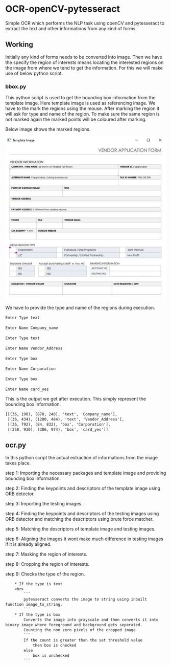 # OCR-openCV-pytesseract
Simple OCR which performs the NLP task using openCV and pytesseract to extract the text and other informations from any kind of forms.

## Working
Initially any kind of forms needs to be converted into image. Then we have the specify the region of interests means locating the interested regions on the image from where we tend to get the information. For this we will make use of below python script.

### bbox.py
This python script is used to get the bounding box information from the template image. Here template image is used as referencing image. We have to the mark the regions using the mouse. After marking the region it will ask for type and name of the region. To make sure the same region is not marked again the marked points will be coloured after marking.

Below image shows the marked regions.

<img src="images/box.jpg" width = 600>

We have to provide the type and name of the regions during execution.

```
Enter Type text

Enter Name Company_name

Enter Type text

Enter Name Vendor_Address

Enter Type box

Enter Name Corporation

Enter Type box

Enter Name card_yes
```

This is the output we get after execution. This simply represent the bounding box information.

```
[[(36, 190), (870, 240), 'text', 'Company_name'],
 [(36, 434), (1200, 484), 'text', 'Vendor_Address'],
 [(36, 792), (84, 832), 'box', 'Corporation'],
 [(258, 930), (306, 974), 'box', 'card_yes']]
```
## ocr.py

In this python script the actual extraction of informations from the image takes place.

step 1: Importing the necessary packages and template image and providing bounding box information.

step 2: Finding the keypoints and descriptors of the template image using ORB detector.

step 3: Importing the testing images.

step 4: Finding the keypoints and descriptors of the testing images using ORB detector and matching the descriptors using brute force matcher.

step 5: Matching the descriptors of template image and testing images.

step 6: Aligning the images it wont make much difference in testing images if it is already aligned.

step 7: Masking the region of interests.

step 8: Cropping the region of interests.

step 9: Checks the type of the region. <br>
        
        * If the type is text 
        <br>
            ```
            pytesseract converts the image to string using inbuilt function image_to_string.
            ```
        * If the type is box
            Converts the image into grayscale and then converts it into binary image where foreground and background gets seperated.
            Counting the non zero pixels of the cropped image
            ```
            If the count is greater than the set threshold value
                then box is checked
            else
                box is unchecked
            ```

